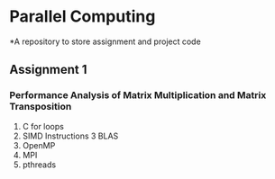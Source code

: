 # Parallel Computing
*A repository to store assignment and project code

## Assignment 1
### Performance Analysis of Matrix Multiplication and Matrix Transposition
1. C for loops
2. SIMD Instructions
3 BLAS
4. OpenMP
5. MPI
6. pthreads



